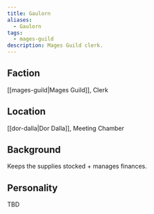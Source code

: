 ```yaml
---
title: Gaulorn
aliases:
  - Gaulorn
tags:
  - mages-guild
description: Mages Guild clerk.
---
```

## Faction
[[mages-guild|Mages Guild]], Clerk
## Location
[[dor-dalla|Dor Dalla]], Meeting Chamber
## Background
Keeps the supplies stocked + manages finances.
## Personality
TBD